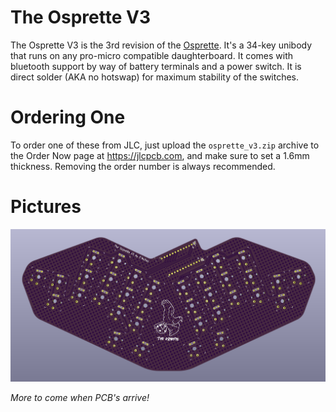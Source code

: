 The Osprette V3
=============

The Osprette V3 is the 3rd revision of the [Osprette][osprette]. It's a 34-key unibody that runs on any pro-micro compatible daughterboard. It comes with bluetooth support by way of battery terminals and a power switch. It is direct solder (AKA no hotswap) for maximum stability of the switches.

# Ordering One

To order one of these from JLC, just upload the `osprette_v3.zip` archive to the Order Now page at <https://jlcpcb.com>,
and make sure to set a 1.6mm thickness. Removing the order number is always recommended.

# Pictures

![KiCad Render](./images/kicad-render.png)

_More to come when PCB's arrive!_


[osprette]: https://github.com/smores56/osprette
